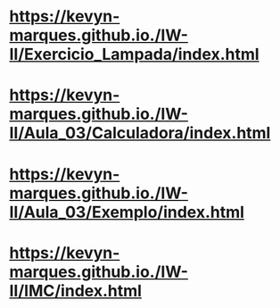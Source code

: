 # https://kevyn-marques.github.io./IW-II/Exercicio_Lampada/index.html
# https://kevyn-marques.github.io./IW-II/Aula_03/Calculadora/index.html
# https://kevyn-marques.github.io./IW-II/Aula_03/Exemplo/index.html
# https://kevyn-marques.github.io./IW-II/IMC/index.html
